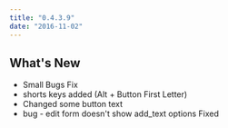 ```yaml
---
title: "0.4.3.9"
date: "2016-11-02"
---
```


## What's New

- Small Bugs Fix
- shorts keys added (Alt + Button First Letter)
- Changed some button text
- bug - edit form doesn't show add_text options Fixed